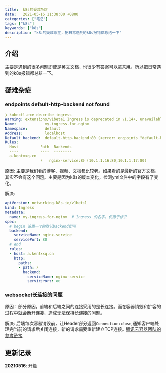 ```yaml
---
title:  k8s的疑难杂症
date:   2021-05-16 11:38:00 +0800
categories: ["笔记"]
tags: ["k8s"]
keywords: ["k8s"]
description: "k8s的疑难杂症，把日常遇到的k8s报错都总结一下"
---
```


## 介绍

主要是遇到的很多问题即使是英文文档，也很少有答案可以拿来用。所以把日常遇到的k8s报错都总结一下。

## 疑难杂症

### endpoints default-http-backend not found
```yaml
❯ kubectl.exe describe ingress
Warning: extensions/v1beta1 Ingress is deprecated in v1.14+, unavailable in v1.22+; use networking.k8s.io/v1 Ingress
Name:             my-ingress-for-nginx
Namespace:        default
Address:          localhost
Default backend:  default-http-backend:80 (<error: endpoints "default-http-backend" not found>)
Rules:
  Host          Path  Backends
  ----          ----  --------
  a.kentxxq.cn
                /   nginx-service:80 (10.1.1.16:80,10.1.1.17:80)
```

原因: 主要是我们看的博客、视频、文档都比较老。如果看的是最新的官方文档，其实不会有这个问题。主要是因为k8s的版本变化，检测yml文件中的字段有了变化。

解决: 
```yaml
apiVersion: networking.k8s.io/v1beta1
kind: Ingress
metadata:
  name: my-ingress-for-nginx  # Ingress 的名字，仅用于标识
spec:
  # begin 设置一个的默认backend即可
  backend:  
    serviceName: nginx-service
    servicePort: 80
  # end
  rules:                      
  - host: a.kentxxq.cn   
    http:
      paths:                 
      - path: /
        backend:
          serviceName: nginx-service  
          servicePort: 80
```

### websocket长连接的问题

原因：部分原因，前端和后端之间的连接采用的是长连接。而在容器销毁和扩容的过程中就会断开连接，造成无法保持长连接的问题。

解决: 后端每次容器销毁前，让Header部分返回`Connection:close`,通知客户端处理完当前的请求后关闭连接，新的请求需要重新建立TCP连接。[腾讯云容器团队的参考链接](https://tencentcloudcontainerteam.github.io/2019/06/06/scale-keepalive-service/)

## 更新记录

**20210516**: 开篇